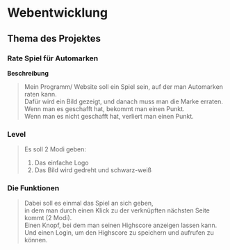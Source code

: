 # Webentwicklung

## Thema des Projektes
### **Rate Spiel für Automarken**
**Beschreibung**  
> Mein Programm/ Website soll ein Spiel sein, auf der man Automarken raten kann.  
> Dafür wird ein Bild gezeigt, und danach muss man die Marke erraten. Wenn man es geschafft hat, bekommt man einen Punkt.  
> Wenn man es nicht geschafft hat, verliert man einen Punkt.  

### **Level**  
> Es soll 2 Modi geben:  
> 1. Das einfache Logo  
> 2. Das Bild wird gedreht und schwarz-weiß  

### **Die Funktionen**  
> Dabei soll es einmal das Spiel an sich geben,  
> in dem man durch einen Klick zu der verknüpften nächsten Seite kommt (2 Modi).  
> Einen Knopf, bei dem man seinen Highscore anzeigen lassen kann.  
> Und einen Login, um den Highscore zu speichern und aufrufen zu können.  

